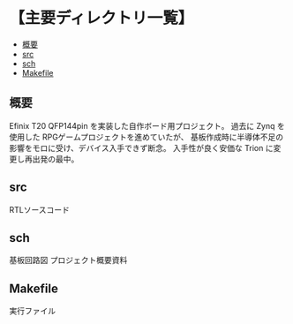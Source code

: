 <h1>【主要ディレクトリ一覧】</h1>

- [概要](#概要)
- [src](#src)
- [sch](#sch)
- [Makefile](#makefile)

## 概要
Efinix T20 QFP144pin を実装した自作ボード用プロジェクト。
過去に Zynq を使用した RPGゲームプロジェクトを進めていたが、
基板作成時に半導体不足の影響をモロに受け、デバイス入手できず断念。
入手性が良く安価な Trion に変更し再出発の最中。

## src
RTLソースコード

## sch
基板回路図
プロジェクト概要資料

## Makefile
実行ファイル